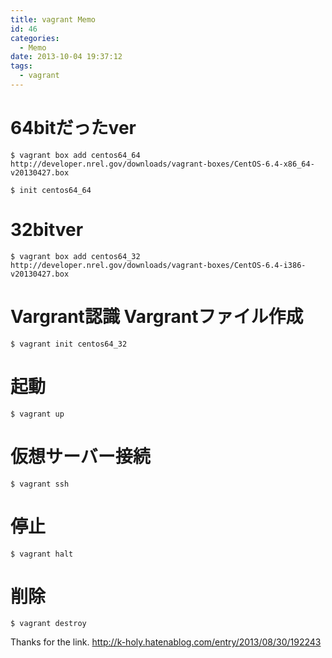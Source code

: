 ```yaml
---
title: vagrant Memo
id: 46
categories:
  - Memo
date: 2013-10-04 19:37:12
tags: 
  - vagrant
---
```


# 64bitだったver
`$ vagrant box add centos64_64 http://developer.nrel.gov/downloads/vagrant-boxes/CentOS-6.4-x86_64-v20130427.box`

`$ init centos64_64`

# 32bitver
`$ vagrant box add centos64_32 http://developer.nrel.gov/downloads/vagrant-boxes/CentOS-6.4-i386-v20130427.box`

# Vargrant認識 Vargrantファイル作成
`$ vagrant init centos64_32`

# 起動
`$ vagrant up`

# 仮想サーバー接続
`$ vagrant ssh`

# 停止
`$ vagrant halt`

# 削除
`$ vagrant destroy`

Thanks for the link.
http://k-holy.hatenablog.com/entry/2013/08/30/192243
